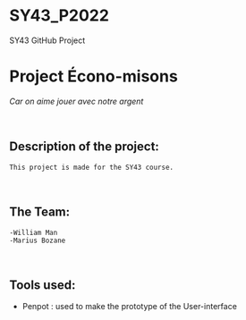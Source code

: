 # SY43_P2022
SY43 GitHub Project

# Project **Écono-misons**
*Car on aime jouer avec notre argent*

<br>

## Description of the project:

	This project is made for the SY43 course.

<br>

## The Team:
	-William Man
	-Marius Bozane

<br>

## Tools used:
- Penpot : used to make the prototype of the User-interface
